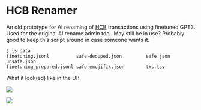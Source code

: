 # HCB Renamer

An old prototype for AI renaming of [HCB](https://hackclub.com/hcb/) transactions using finetuned GPT3. Used for the original AI rename admin tool. May still be in use? Probably good to keep this script around in case someone wants it.

```
❯ ls data
finetuning.jsonl          safe-deduped.json         safe.json                 unsafe.json
finetuning_prepared.jsonl safe-emojifix.json        txs.tsv
```

What it look(ed) like in the UI:

![](https://doggo.ninja/CFcck7.png)

![](https://doggo.ninja/D9AWzy.png)
